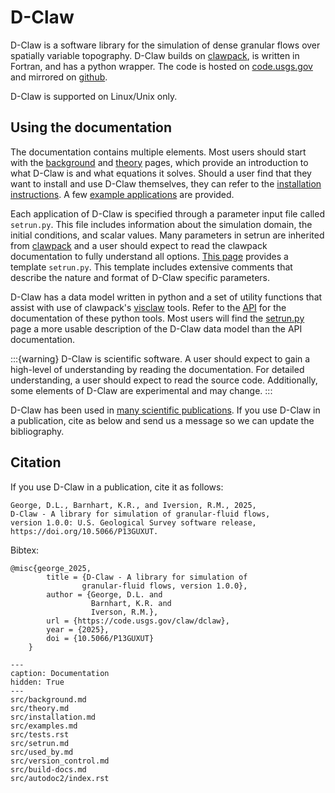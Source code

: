 # D-Claw

D-Claw is a software library for the simulation of dense granular flows over spatially variable topography. D-Claw builds on [clawpack](https://www.clawpack.org/), is written in Fortran, and has a python wrapper. The code is hosted on [code.usgs.gov](https://code.usgs.gov/claw/dclaw) and mirrored on [github](https://github.com/geoflows/dclaw).

D-Claw is supported on Linux/Unix only.

## Using the documentation

The documentation contains multiple elements. Most users should start with the [background](src/background.md) and [theory](src/theory.md) pages, which provide an introduction to what D-Claw is and what equations it solves. Should a user find that they want to install and use D-Claw themselves, they can refer to the [installation instructions](src/installation.md). A few [example applications](src/examples.md) are provided.

Each application of D-Claw is specified through a parameter input file called `setrun.py`. This file includes information about the simulation domain, the initial conditions, and scalar values. Many parameters in setrun are inherited from [clawpack](https://www.clawpack.org/) and a user should expect to read the clawpack documentation to fully understand all options. [This page](src/setrun.md) provides a template `setrun.py`. This template includes extensive comments that describe the nature and format of D-Claw specific parameters.

D-Claw has a data model written in python and a set of utility functions that assist with use of clawpack's [visclaw](https://www.clawpack.org/plotting.html) tools. Refer to the [API](src/autodoc2/index.rst) for the documentation of these python tools. Most users will find the [setrun.py](src/setrun.md) page a more usable description of the D-Claw data model than the API documentation.

:::{warning}
D-Claw is scientific software. A user should expect to gain a high-level of understanding by reading the documentation. For detailed understanding, a user should expect to read the source code. Additionally, some elements of D-Claw are experimental and may change.
:::

D-Claw has been used in [many scientific publications](src/used_by.md). If you use D-Claw in a publication, cite as below and send us a message so we can update the bibliography.

## Citation

If you use D-Claw in a publication, cite it as follows:


``` none
George, D.L., Barnhart, K.R., and Iversion, R.M., 2025,
D-Claw - A library for simulation of granular-fluid flows,
version 1.0.0: U.S. Geological Survey software release,
https://doi.org/10.5066/P13GUXUT.
```

Bibtex:
``` none
@misc{george_2025,
        title = {D-Claw - A library for simulation of
                granular-fluid flows, version 1.0.0},
        author = {George, D.L. and
                  Barnhart, K.R. and
                  Iverson, R.M.},
        url = {https://code.usgs.gov/claw/dclaw},
        year = {2025},
        doi = {10.5066/P13GUXUT}
    }
```


```{toctree}
---
caption: Documentation
hidden: True
---
src/background.md
src/theory.md
src/installation.md
src/examples.md
src/tests.rst
src/setrun.md
src/used_by.md
src/version_control.md
src/build-docs.md
src/autodoc2/index.rst
```
